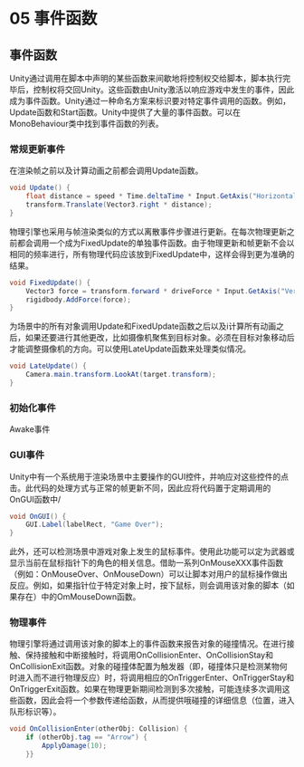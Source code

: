 # 05 事件函数

## 事件函数

Unity通过调用在脚本中声明的某些函数来间歇地将控制权交给脚本，脚本执行完毕后，控制权将交回Unity。这些函数由Unity激活以响应游戏中发生的事件，因此成为事件函数。Unity通过一种命名方案来标识要对特定事件调用的函数。例如，Update函数和Start函数。Unity中提供了大量的事件函数。可以在MonoBehaviour类中找到事件函数的列表。

### 常规更新事件

在渲染帧之前以及计算动画之前都会调用Update函数。

```C#
void Update() {  
    float distance = speed * Time.deltaTime * Input.GetAxis("Horizontal");    
    transform.Translate(Vector3.right * distance);
}
```

物理引擎也采用与帧渲染类似的方式以离散事件步骤进行更新。在每次物理更新之前都会调用一个成为FixedUpdate的单独事件函数。由于物理更新和帧更新不会以相同的频率进行，所有物理代码应该放到FixedUpdate中，这样会得到更为准确的结果。

```C#
void FixedUpdate() {   
    Vector3 force = transform.forward * driveForce * Input.GetAxis("Vertical");  
    rigidbody.AddForce(force);
}
```

为场景中的所有对象调用Update和FixedUpdate函数之后以及i计算所有动画之后，如果还要进行其他更改，比如摄像机聚焦到目标对象。必须在目标对象移动后才能调整摄像机的方向。可以使用LateUpdate函数来处理类似情况。

```C#
void LateUpdate() {    
    Camera.main.transform.LookAt(target.transform);
}
```

### 初始化事件

Awake事件

### GUI事件

Unity中有一个系统用于渲染场景中主要操作的GUI控件，并响应对这些控件的点击。此代码的处理方式与正常的帧更新不同，因此应将代码置于定期调用的OnGUI函数中/

```C#
void OnGUI() {  
    GUI.Label(labelRect, "Game Over");
}
```

此外，还可以检测场景中游戏对象上发生的鼠标事件。使用此功能可以定为武器或显示当前在鼠标指针下的角色的相关信息。借助一系列OnMouseXXX事件函数（例如：OnMouseOver、OnMouseDown）可以让脚本对用户的鼠标操作做出反应。例如，如果指针位于特定对象上时，按下鼠标，则会调用该对象的脚本（如果存在）中的OmMouseDown函数。

### 物理事件

物理引擎将通过调用该对象的脚本上的事件函数来报告对象的碰撞情况。在进行接触、保持接触和中断接触时，将调用OnCollisionEnter、OnCollisionStay和OnCollisionExit函数。对象的碰撞体配置为触发器（即，碰撞体只是检测某物何时进入而不进行物理反应）时，将调用相应的OnTriggerEnter、OnTriggerStay和OnTriggerExit函数。如果在物理更新期间检测到多次接触，可能连续多次调用这些函数，因此会将一个参数传递给函数，从而提供哦碰撞的详细信息（位置，进入队形标识等）。

```C#
void OnCollisionEnter(otherObj: Collision) {
    if (otherObj.tag == "Arrow") {   
        ApplyDamage(10); 
    }}
```
